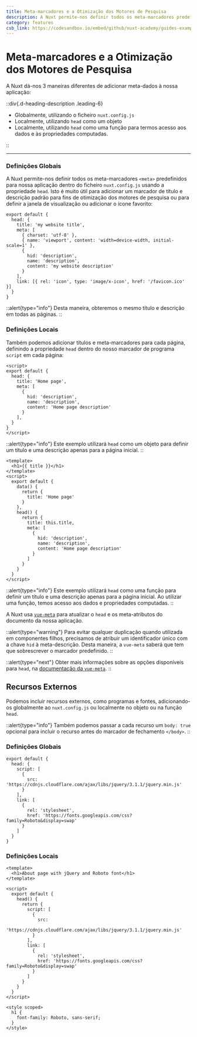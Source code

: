 ```yaml
---
title: Meta-marcadores e a Otimização dos Motores de Pesquisa
description: A Nuxt permite-nos definir todos os meta-marcadores predefinidos para nossa aplicação dentro do ficheiro de configuração da Nuxt usando a propriedade de configuração do cabeçalho. Isto é muito útil para adicionar um marcador de título e descrição padrão para fins de otimização dos motores de pesquisa ou para definir a janela de visualização ou adicionar o ícone favorito.
category: features
csb_link: https://codesandbox.io/embed/github/nuxt-academy/guides-examples/tree/master/03_features/06_meta_tags_seo?fontsize=14&hidenavigation=1&theme=dark
---
```


# Meta-marcadores e a Otimização dos Motores de Pesquisa

A Nuxt dá-nos 3 maneiras diferentes de adicionar meta-dados à nossa aplicação:

::div{.d-heading-description .leading-6}

- Globalmente, utilizando o ficheiro `nuxt.config.js`
- Localmente, utilizando `head` como um objeto
- Localmente, utilizando `head` como uma função para termos acesso aos dados e às propriedades computadas.

::

---

### Definições Globais

A Nuxt permite-nos definir todos os meta-marcadores `<meta>` predefinidos para nossa aplicação dentro do ficheiro `nuxt.config.js` usando a propriedade `head`. Isto é muito útil para adicionar um marcador de título e descrição padrão para fins de otimização dos motores de pesquisa ou para definir a janela de visualização ou adicionar o ícone favorito:

```js{}[nuxt.config.js]
export default {
  head: {
    title: 'my website title',
    meta: [
      { charset: 'utf-8' },
      { name: 'viewport', content: 'width=device-width, initial-scale=1' },
      {
        hid: 'description',
        name: 'description',
        content: 'my website description'
      }
    ],
    link: [{ rel: 'icon', type: 'image/x-icon', href: '/favicon.ico' }]
  }
}
```

::alert{type="info"}
Desta maneira, obteremos o mesmo título e descrição em todas as páginas.
::

### Definições Locais

Também podemos adicionar títulos e meta-marcadores para cada página, definindo a propriedade `head` dentro do nosso marcador de programa `script` em cada página:

```js{}[pages/index.vue]
<script>
export default {
  head: {
    title: 'Home page',
    meta: [
      {
        hid: 'description',
        name: 'description',
        content: 'Home page description'
      }
    ],
  }
}
</script>
```

::alert{type="info"}
Este exemplo utilizará `head` como um objeto para definir um título e uma descrição apenas para a página inicial.
::

```html{}[pages/index.vue]
<template>
  <h1>{{ title }}</h1>
</template>
<script>
  export default {
    data() {
      return {
        title: 'Home page'
      }
    },
    head() {
      return {
        title: this.title,
        meta: [
          {
            hid: 'description',
            name: 'description',
            content: 'Home page description'
          }
        ]
      }
    }
  }
</script>
```

::alert{type="info"}
Este exemplo utilizará `head` como uma função para definir um título e uma descrição apenas para a página inicial. Ao utilizar uma função, temos acesso aos dados e propriedades computadas.
::

A Nuxt usa [`vue-meta`](https://vue-meta.nuxtjs.org/) para atualizar o `head` e os meta-atributos do documento da nossa aplicação. 

::alert{type="warning"}
Para evitar qualquer duplicação quando utilizada em componentes filhos, precisamos de atribuir um identificador único com a chave `hid` à meta-descrição. Desta maneira, a `vue-meta` saberá que tem que sobrescrever o marcador predefinido.
::

::alert{type="next"}
Obter mais informações sobre as opções disponíveis para `head`, na [documentação da `vue-meta`](https://vue-meta.nuxtjs.org/api/#metainfo-properties).
::

## Recursos Externos

Podemos incluir recursos externos, como programas e fontes, adicionando-os globalmente ao `nuxt.config.js` ou localmente no objeto ou na função `head`.

::alert{type="info"}
Também podemos passar a cada recurso um `body: true` opcional para incluir o recurso antes do marcador de fechamento `</body>`.
::

### Definições Globais

```js{}[nuxt.config.js]
export default {
  head: {
    script: [
      {
        src: 'https://cdnjs.cloudflare.com/ajax/libs/jquery/3.1.1/jquery.min.js'
      }
    ],
    link: [
      {
        rel: 'stylesheet',
        href: 'https://fonts.googleapis.com/css?family=Roboto&display=swap'
      }
    ]
  }
}
```

### Definições Locais

```html{}[pages/index.vue]
<template>
  <h1>About page with jQuery and Roboto font</h1>
</template>

<script>
  export default {
    head() {
      return {
        script: [
          {
            src:
              'https://cdnjs.cloudflare.com/ajax/libs/jquery/3.1.1/jquery.min.js'
          }
        ],
        link: [
          {
            rel: 'stylesheet',
            href: 'https://fonts.googleapis.com/css?family=Roboto&display=swap'
          }
        ]
      }
    }
  }
</script>

<style scoped>
  h1 {
    font-family: Roboto, sans-serif;
  }
</style>
```
